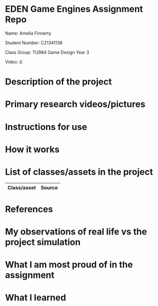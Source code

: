 # EDEN Game Engines Assignment Repo

Name: Amelia Finnerty

Student Number: C21341136

Class Group: TU984 Game Design Year 3

Video:
()

# Description of the project

# Primary research videos/pictures

# Instructions for use

# How it works

# List of classes/assets in the project

| Class/asset | Source |
|-----------|-----------|

# References

# My observations of real life vs the project simulation

# What I am most proud of in the assignment

# What I learned

